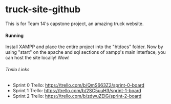 # truck-site-github
This is for Team 14's capstone project, an amazing truck website.

#### Running
Install XAMPP and place the entire project into the "htdocs" folder. Now by using "start" on the apache and sql sections of xampp's main interface, you can host the site locally!
Wow!

###### Trello Links
- Sprint 0 Trello: https://trello.com/b/QmS663Z2/sprint-0-board
- Sprint 1 Trello: https://trello.com/b/2SC5uuH3/sprint-1-board
- Sprint 2 Trello: https://trello.com/b/zdwuZEIG/sprint-2-board
